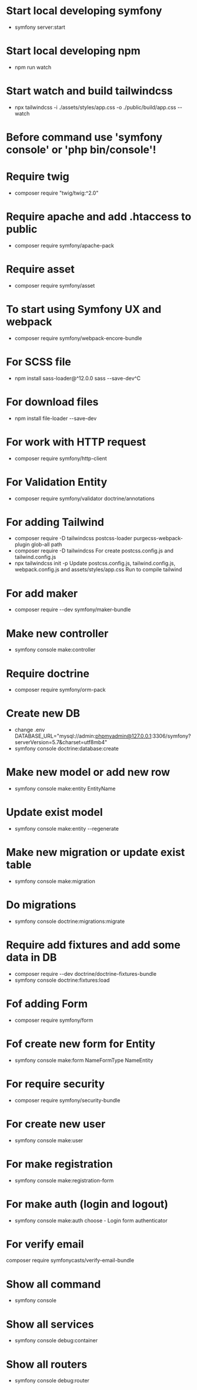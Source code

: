 # Start local developing symfony
- symfony server:start
# Start local developing npm
- npm run watch
# Start watch and build tailwindcss
- npx tailwindcss -i ./assets/styles/app.css -o ./public/build/app.css --watch

# Before command use 'symfony console' or 'php bin/console'!

# Require twig
- composer require "twig/twig:^2.0"
# Require apache and add .htaccess to public
- composer require symfony/apache-pack
# Require asset
- composer require symfony/asset
# To start using Symfony UX and webpack
- composer require symfony/webpack-encore-bundle
# For SCSS file
- npm install sass-loader@^12.0.0 sass --save-dev^C
# For download files
- npm install file-loader --save-dev
# For work with HTTP request
- composer require symfony/http-client
# For Validation Entity
- composer require symfony/validator doctrine/annotations

# For adding Tailwind
- composer require -D tailwindcss postcss-loader purgecss-webpack-plugin glob-all path
- composer require -D tailwindcss
For create postcss.config.js and tailwind.config.js
- npx tailwindcss init -p
Update postcss.config.js, tailwind.config.js, webpack.config.js and assets/styles/app.css
Run to compile tailwind

# For add maker
- composer require --dev symfony/maker-bundle
# Make new controller
- symfony console make:controller

# Require doctrine
- composer require symfony/orm-pack
# Create new DB
- change .env
DATABASE_URL="mysql://admin:phpmyadmin@127.0.0.1:3306/symfony?serverVersion=5.7&charset=utf8mb4"
- symfony console doctrine:database:create
# Make new model or add new row
- symfony console make:entity EntityName
# Update exist model
- symfony console make:entity --regenerate
# Make new migration or update exist table
- symfony console make:migration
# Do migrations
- symfony console doctrine:migrations:migrate
# Require add fixtures and add some data in DB
- composer require --dev doctrine/doctrine-fixtures-bundle
- symfony console doctrine:fixtures:load
# Fof adding Form
- composer require symfony/form
# Fof create new form for Entity
- symfony console make:form NameFormType NameEntity

# For require security
- composer require symfony/security-bundle
# For create new user
- symfony console make:user
# For make registration
- symfony console make:registration-form
# For make auth (login and logout)
- symfony console make:auth
  choose - Login form authenticator
# For verify email
composer require symfonycasts/verify-email-bundle

# Show all command
- symfony console
# Show all services
- symfony console debug:container
# Show all routers
- symfony console debug:router
